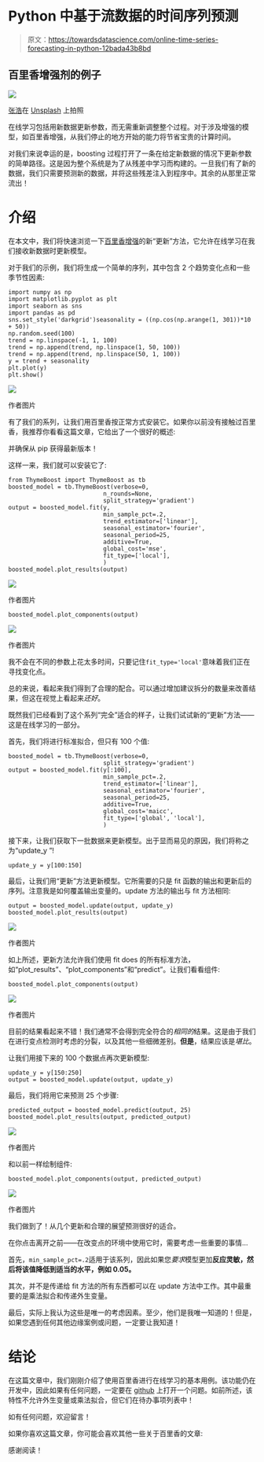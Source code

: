# Python 中基于流数据的时间序列预测

> 原文：<https://towardsdatascience.com/online-time-series-forecasting-in-python-12bada43b8bd>

## 百里香增强剂的例子

![](img/f84b156adc6bbe552b77b02b91806f2d.png)

[张浩](https://unsplash.com/@haozlife?utm_source=unsplash&utm_medium=referral&utm_content=creditCopyText)在 [Unsplash](https://unsplash.com/s/photos/building-bridges?utm_source=unsplash&utm_medium=referral&utm_content=creditCopyText) 上拍照

在线学习包括用新数据更新参数，而无需重新调整整个过程。对于涉及增强的模型，如百里香增强，从我们停止的地方开始的能力将节省宝贵的计算时间。

对我们来说幸运的是，boosting 过程打开了一条在给定新数据的情况下更新参数的简单路径。这是因为整个系统是为了从残差中学习而构建的。一旦我们有了新的数据，我们只需要预测新的数据，并将这些残差注入到程序中。其余的从那里正常流出！

# 介绍

在本文中，我们将快速浏览一下[百里香增强](https://github.com/tblume1992/ThymeBoost)的新“更新”方法，它允许在线学习在我们接收新数据时更新模型。

对于我们的示例，我们将生成一个简单的序列，其中包含 2 个趋势变化点和一些季节性因素:

```
import numpy as np
import matplotlib.pyplot as plt
import seaborn as sns
import pandas as pd
sns.set_style('darkgrid')seasonality = ((np.cos(np.arange(1, 301))*10 + 50))
np.random.seed(100)
trend = np.linspace(-1, 1, 100)
trend = np.append(trend, np.linspace(1, 50, 100))
trend = np.append(trend, np.linspace(50, 1, 100))
y = trend + seasonality
plt.plot(y)
plt.show()
```

![](img/4f5c00cc3ccd95442cde90663c2fb7d2.png)

作者图片

有了我们的系列，让我们用百里香按正常方式安装它。如果你以前没有接触过百里香，我推荐你看看这篇文章，它给出了一个很好的概述:

[](/thymeboost-a0529353bf34)  

并确保从 pip 获得最新版本！

这样一来，我们就可以安装它了:

```
from ThymeBoost import ThymeBoost as tb
boosted_model = tb.ThymeBoost(verbose=0,
                           n_rounds=None,
                           split_strategy='gradient')
output = boosted_model.fit(y,
                           min_sample_pct=.2,
                           trend_estimator=['linear'],
                           seasonal_estimator='fourier',
                           seasonal_period=25,
                           additive=True,
                           global_cost='mse',
                           fit_type=['local'],
                           )
boosted_model.plot_results(output)
```

![](img/6c47e1ee2c509fca699e520a33e44214.png)

作者图片

```
boosted_model.plot_components(output)
```

![](img/1b2221fad7edb8c8b61ab3ee27d1e008.png)

作者图片

我不会在不同的参数上花太多时间，只要记住`fit_type='local'`意味着我们正在寻找变化点。

总的来说，看起来我们得到了合理的配合。可以通过增加建议拆分的数量来改善结果，但这在视觉上看起来*还好*。

既然我们已经看到了这个系列“完全”适合的样子，让我们试试新的“更新”方法——这是在线学习的一部分。

首先，我们将进行标准拟合，但只有 100 个值:

```
boosted_model = tb.ThymeBoost(verbose=0,
                           split_strategy='gradient')
output = boosted_model.fit(y[:100],
                           min_sample_pct=.2,
                           trend_estimator=['linear'],
                           seasonal_estimator='fourier',
                           seasonal_period=25,
                           additive=True,
                           global_cost='maicc',
                           fit_type=['global', 'local'],
                           )
```

接下来，让我们获取下一批数据来更新模型。出于显而易见的原因，我们将称之为“update_y ”!

```
update_y = y[100:150]
```

最后，让我们用“更新”方法更新模型。它所需要的只是 fit 函数的输出和更新后的序列。注意我是如何覆盖输出变量的。update 方法的输出与 fit 方法相同:

```
output = boosted_model.update(output, update_y)
boosted_model.plot_results(output)
```

![](img/469b8910fdb0e56dcb6b79fb64e8749c.png)

作者图片

如上所述，更新方法允许我们使用 fit does 的所有标准方法，如“plot_results”、“plot_components”和“predict”。让我们看看组件:

```
boosted_model.plot_components(output)
```

![](img/a1bb1101260e2a179c8b6cf5ea10f918.png)

作者图片

目前的结果看起来不错！我们通常不会得到完全符合的*相同的*结果。这是由于我们在进行变点检测时考虑的分裂，以及其他一些细微差别。**但是**，结果应该是*堪比*。

让我们用接下来的 100 个数据点再次更新模型:

```
update_y = y[150:250]
output = boosted_model.update(output, update_y)
```

最后，我们将用它来预测 25 个步骤:

```
predicted_output = boosted_model.predict(output, 25)
boosted_model.plot_results(output, predicted_output)
```

![](img/57a4bfd299e4f27f0a47e14d933c1004.png)

作者图片

和以前一样绘制组件:

```
boosted_model.plot_components(output, predicted_output)
```

![](img/ea81b79389947473bc74c6dde3dfcf02.png)

作者图片

我们做到了！从几个更新和合理的展望预测很好的适合。

在你点击离开之前——在改变点的环境中使用它时，需要考虑一些重要的事情…

首先，`min_sample_pct=.2`适用于该系列，因此如果您*要求*模型更加**反应灵敏，然后将该值降低到适当的水平，例如 0.05。**

其次，并不是传递给 fit 方法的所有东西都可以在 update 方法中工作。其中最重要的是乘法拟合和传递外生变量。

最后，实际上我认为这些是唯一的考虑因素。至少，他们是我唯一知道的！但是，如果您遇到任何其他边缘案例或问题，一定要让我知道！

# 结论

在这篇文章中，我们刚刚介绍了使用百里香进行在线学习的基本用例。该功能仍在开发中，因此如果有任何问题，一定要在 [github](https://github.com/tblume1992/ThymeBoost) 上打开一个问题。如前所述，该特性不允许外生变量或乘法拟合，但它们在待办事项列表中！

如有任何问题，欢迎留言！

如果你喜欢这篇文章，你可能会喜欢其他一些关于百里香的文章:

[](/gradient-boosted-arima-for-time-series-forecasting-e093f80772f6)  [](/time-series-outlier-detection-with-thymeboost-ec2046e17458)  

感谢阅读！